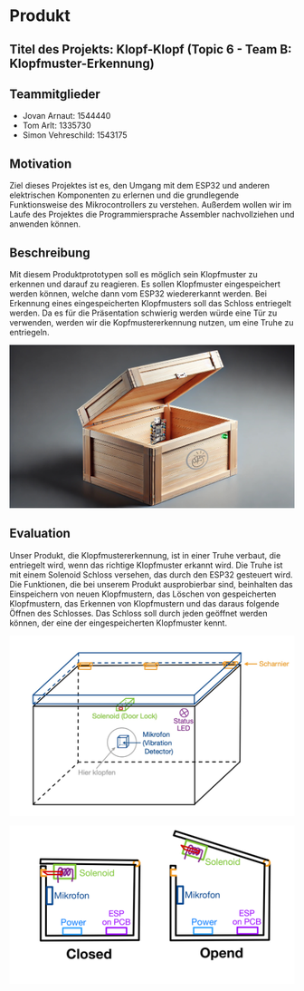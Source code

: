 # Produkt

## Titel des Projekts: Klopf-Klopf (Topic 6 - Team B: Klopfmuster-Erkennung)

## Teammitglieder
- Jovan Arnaut: 1544440 
- Tom Arlt: 1335730
- Simon Vehreschild: 1543175

## Motivation
Ziel dieses Projektes ist es, den Umgang mit dem ESP32 und anderen elektrischen Komponenten zu erlernen und die grundlegende Funktionsweise des Mikrocontrollers zu verstehen. Außerdem wollen wir im Laufe des Projektes die Programmiersprache Assembler nachvollziehen und anwenden können.

## Beschreibung
Mit diesem Produktprototypen soll es möglich sein Klopfmuster zu erkennen und darauf zu reagieren. Es sollen Klopfmuster eingespeichert werden können, welche dann vom ESP32 wiedererkannt werden. Bei Erkennung eines eingespeicherten Klopfmusters soll das Schloss entriegelt werden. Da es für die Präsentation schwierig werden würde eine Tür zu verwenden, werden wir die Kopfmustererkennung nutzen, um eine Truhe zu entriegeln.

![Produkt Abbildung](./assets/chest_markup.png)


## Evaluation
Unser Produkt, die Klopfmustererkennung, ist in einer Truhe verbaut, die entriegelt wird, wenn das richtige Klopfmuster erkannt wird. Die Truhe ist mit einem Solenoid Schloss versehen, das durch den ESP32 gesteuert wird.
Die Funktionen, die bei unserem Produkt ausprobierbar sind, beinhalten das Einspeichern von neuen Klopfmustern, das Löschen von gespeicherten Klopfmustern, das Erkennen von Klopfmustern und das daraus folgende Öffnen des Schlosses. Das Schloss soll durch jeden geöffnet werden können, der eine der eingespeicherten Klopfmuster kennt. 

![Produkt Skizze](./assets/chest_skizze.jpg)

![Seitenansicht](./assets/side_view.jpeg)